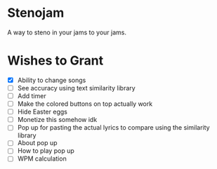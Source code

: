 # Stenojam

A way to steno in your jams to your jams.

# Wishes to Grant

- [x] Ability to change songs
- [ ] See accuracy using text similarity library
- [ ] Add timer
- [ ] Make the colored buttons on top actually work
- [ ] Hide Easter eggs
- [ ] Monetize this somehow idk
- [ ] Pop up for pasting the actual lyrics to compare using the similarity library
- [ ] About pop up
- [ ] How to play pop up
- [ ] WPM calculation
